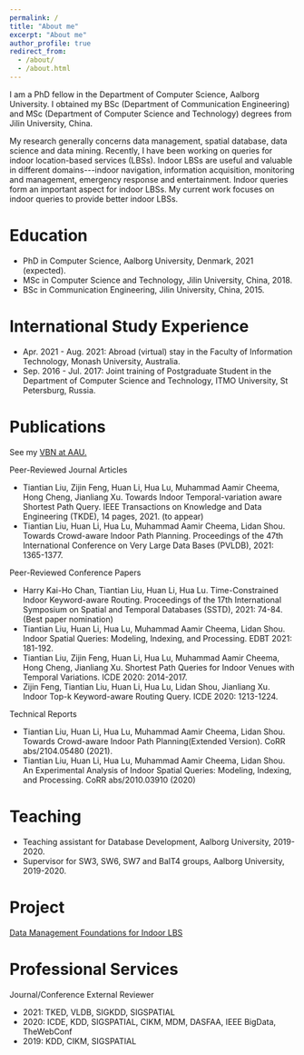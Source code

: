 ```yaml
---
permalink: /
title: "About me"
excerpt: "About me"
author_profile: true
redirect_from: 
  - /about/
  - /about.html
---
```


I am a PhD fellow in the Department of Computer Science, Aalborg University.  I obtained my BSc (Department of Communication Engineering) and MSc (Department of Computer Science and Technology) degrees from Jilin University, China. 

My research generally concerns data management, spatial database, data science and data mining. Recently, I have been working on queries for indoor location-based services (LBSs). Indoor LBSs are useful and valuable in different domains---indoor navigation, information acquisition, monitoring and management, emergency response and entertainment. Indoor queries form an important aspect for indoor LBSs. My current work focuses on indoor queries to provide better indoor LBSs.

Education
======
* PhD in Computer Science, Aalborg University, Denmark, 2021 (expected).
* MSc in Computer Science and Technology, Jilin University, China, 2018.
* BSc in Communication Engineering, Jilin University, China, 2015.

International Study Experience
=====
* Apr. 2021 - Aug. 2021: Abroad (virtual) stay in the Faculty of Information Technology, Monash University, Australia.
* Sep. 2016 - Jul. 2017: Joint training of Postgraduate Student in the Department of Computer Science and Technology, ITMO University, St Petersburg, Russia.

Publications
======
See my [VBN at AAU.](https://vbn.aau.dk/en/persons/145323)

Peer-Reviewed Journal Articles
* Tiantian Liu, Zijin Feng, Huan Li, Hua Lu, Muhammad Aamir Cheema, Hong Cheng, Jianliang Xu. Towards Indoor Temporal-variation aware Shortest Path Query. IEEE Transactions on Knowledge and Data Engineering (TKDE), 14 pages, 2021. (to appear)
* Tiantian Liu, Huan Li, Hua Lu, Muhammad Aamir Cheema, Lidan Shou. Towards Crowd-aware Indoor Path Planning. Proceedings of the 47th International Conference on Very Large Data Bases (PVLDB), 2021: 1365-1377.

Peer-Reviewed Conference Papers
* Harry Kai-Ho Chan, Tiantian Liu, Huan Li, Hua Lu. Time-Constrained Indoor Keyword-aware Routing. Proceedings of the 17th International Symposium on Spatial and Temporal Databases (SSTD), 2021: 74-84. (Best paper nomination)
* Tiantian Liu, Huan Li, Hua Lu, Muhammad Aamir Cheema, Lidan Shou. Indoor Spatial Queries: Modeling, Indexing, and Processing. EDBT 2021: 181-192.
* Tiantian Liu, Zijin Feng, Huan Li, Hua Lu, Muhammad Aamir Cheema, Hong Cheng, Jianliang Xu. Shortest Path Queries for Indoor Venues with Temporal Variations. ICDE 2020: 2014-2017.
* Zijin Feng, Tiantian Liu, Huan Li, Hua Lu, Lidan Shou, Jianliang Xu. Indoor Top-k Keyword-aware Routing Query. ICDE 2020: 1213-1224.

Technical Reports
* Tiantian Liu, Huan Li, Hua Lu, Muhammad Aamir Cheema, Lidan Shou. Towards Crowd-aware Indoor Path Planning(Extended Version). CoRR abs/2104.05480 (2021).
* Tiantian Liu, Huan Li, Hua Lu, Muhammad Aamir Cheema, Lidan Shou. An Experimental Analysis of Indoor Spatial Queries: Modeling, Indexing, and Processing. CoRR abs/2010.03910 (2020)
  
Teaching
======
* Teaching assistant for Database Development, Aalborg University, 2019-2020.
* Supervisor for SW3, SW6, SW7 and BaIT4 groups, Aalborg University, 2019-2020.
  
Project
======
[Data Management Foundations for Indoor LBS](https://indoorlbs.github.io)

Professional Services
======
Journal/Conference External Reviewer

* 2021: TKED, VLDB, SIGKDD, SIGSPATIAL
* 2020: ICDE, KDD, SIGSPATIAL, CIKM, MDM, DASFAA, IEEE BigData, TheWebConf
* 2019: KDD, CIKM, SIGSPATIAL
  
